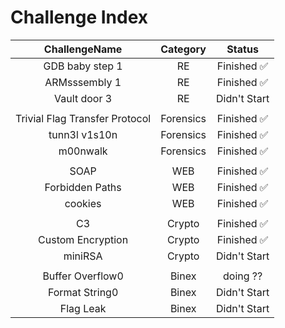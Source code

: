 # Challenge Index

| ChallengeName                  | Category  | Status       |
|:------------------------------:|:---------:|:------------:|
| GDB baby step 1                | RE        | Finished ✅  |
| ARMsssembly 1                  | RE        | Finished ✅  |
| Vault door 3                   | RE        | Didn't Start |
|                                |           |              |
| Trivial Flag Transfer Protocol | Forensics | Finished ✅  |
| tunn3l v1s10n                  | Forensics | Finished ✅  |
| m00nwalk                       | Forensics | Finished ✅  |
|                                |           |              |
| SOAP                           | WEB       | Finished ✅  |
| Forbidden Paths                | WEB       | Finished ✅  |
| cookies                        | WEB       | Finished ✅  |
|                                |           |              |
| C3                             | Crypto    | Finished ✅  |
| Custom Encryption              | Crypto    | Finished ✅  |
| miniRSA                        | Crypto    | Didn't Start |
|                                |           |              |
| Buffer Overflow0               | Binex     | doing ?? |
| Format String0                 | Binex     | Didn't Start |
| Flag Leak                      | Binex     | Didn't Start |

